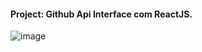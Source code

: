 #### Project: Github Api Interface com ReactJS.

![image](https://user-images.githubusercontent.com/55409529/180327444-16870099-81e3-46cd-a230-9d096892a184.png)
